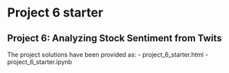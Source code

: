 Project 6 starter
=================

Project 6: Analyzing Stock Sentiment from Twits
-----------------------------------------------

The project solutions have been provided as:
    - project_6_starter.html
    - project_6_starter.ipynb

